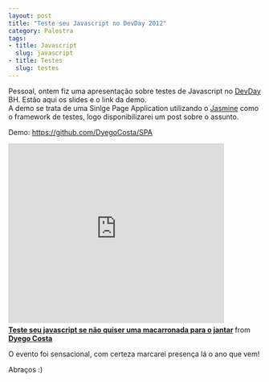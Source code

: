 ```yaml
--- 
layout: post
title: "Teste seu Javascript no DevDay 2012"
category: Palestra
tags: 
- title: Javascript
  slug: javascript
- title: Testes
  slug: testes
---
```


Pessoal, ontem fiz uma apresentação sobre testes de Javascript no [DevDay][devday] BH. Estão aqui os slides e o link da demo.  
A demo se trata de uma Sinlge Page Application utilizando o [Jasmine][jasmine] como o framework de testes, logo disponibilizarei um post sobre o assunto.  

Demo: <a href="https://github.com/DyegoCosta/SPA">https://github.com/DyegoCosta/SPA</a>

<iframe src="http://www.slideshare.net/slideshow/embed_code/14815622" width="427" height="356" frameborder="0" marginwidth="0" marginheight="0" scrolling="no" style="border:1px solid #CCC;border-width:1px 1px 0;margin-bottom:5px" allowfullscreen> </iframe> <div style="margin-bottom:5px"> <strong> <a href="http://www.slideshare.net/dyegocosta/teste-seu-javascript-se-no-quiser-uma-macarronada-para-o-jantar" title="Teste seu javascript se não quiser uma macarronada para o jantar" target="_blank">Teste seu javascript se não quiser uma macarronada para o jantar</a> </strong> from <strong><a href="http://www.slideshare.net/dyegocosta" target="_blank">Dyego Costa</a></strong> </div>

O evento foi sensacional, com certeza marcarei presença lá o ano que vem!

Abraços :)

[devday]: http://devday.devisland.com/
[jasmine]: http://pivotal.github.com/jasmine/